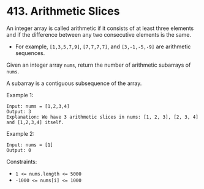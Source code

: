 # 413. Arithmetic Slices

An integer array is called arithmetic if it consists of at least three elements and if the difference between any two consecutive elements is the same.

* For example, `[1,3,5,7,9]`, `[7,7,7,7]`, and `[3,-1,-5,-9]` are arithmetic sequences.

Given an integer array `nums`, return the number of arithmetic subarrays of `nums`.

A subarray is a contiguous subsequence of the array.

Example 1:

```
Input: nums = [1,2,3,4]
Output: 3
Explanation: We have 3 arithmetic slices in nums: [1, 2, 3], [2, 3, 4] and [1,2,3,4] itself.
```

Example 2:

```
Input: nums = [1]
Output: 0
```

Constraints:

* `1 <= nums.length <= 5000`
* `-1000 <= nums[i] <= 1000`
